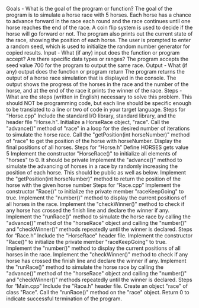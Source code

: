 Goals - What is the goal of the program or function?
The goal of the program is to simulate a horse race with 5 horses. Each horse has a chance to advance forward in the race each round and the race continues until one horse reaches the end of the race. A coin flip system is used to decide if the horse will go forward or not. The program also prints out the current state of the race, showing the position of each horse. The user is prompted to enter a random seed, which is used to initialize the random number generator for copied results.
Input - What (if any) input does the function or program accept?  Are there specific data types or ranges?
The program accepts the seed value 700 for the program to output the same race. 
Output - What (if any) output does the function or program return
The program returns the output of a horse race simulation that is displayed in the console. The output shows the progress of the horses in the race and the number of the horse, and at the end of the race it prints the winner of the race.
Steps - What are the steps (written in English) necessary to solve this problem.  This should NOT be programming code, but each line should be specific enough to be translated to a line or two of code in your target language.
Steps for “Horse.cpp” 
Include the standard I/O library, standard library, and the header file "Horse.h".
Initialize a HorseRace object, "race".
Call the "advance()" method of "race" in a loop for the desired number of iterations to simulate the horse race.
Call the "getPosition(int horseNumber)" method of "race" to get the position of the horse with horseNumber.
Display the final positions of all horses.
Steps for “Horse.h” 
Define HORSES gets value 5
Implement the constructor "HorseRace()" to initialize all elements of "horses" to 0. It should be private
Implement the "advance()" method to simulate the advancing of horses in a race by randomly increasing the position of each horse. This should be public as well as below. 
Implement the "getPosition(int horseNumber)" method to return the position of the horse with the given horse number
Steps for “Race.cpp” 
Implement the constructor "Race()" to initialize the private member "raceKeepGoing" to true.
Implement the "number()" method to display the current positions of all horses in the race.
Implement the "checkWinner()" method to check if any horse has crossed the finish line and declare the winner if any.
Implement the "runRace()" method to simulate the horse race by calling the "advance()" method of the "horseRace" object and calling the "number()" and "checkWinner()" methods repeatedly until the winner is declared.
Steps for “Race.h” 
Include the "HorseRace" header file.
Implement the constructor "Race()" to initialize the private member "raceKeepGoing" to true.
Implement the "number()" method to display the current positions of all horses in the race.
Implement the "checkWinner()" method to check if any horse has crossed the finish line and declare the winner if any.
Implement the "runRace()" method to simulate the horse race by calling the "advance()" method of the "horseRace" object and calling the "number()" and "checkWinner()" methods repeatedly until the winner is declared.
Steps for “Main.cpp”
Include the "Race.h" header file.
Create an object "race" of class "Race".
Call the "runRace()" method on the "race" object.
Return 0 to indicate successful termination of the program.


